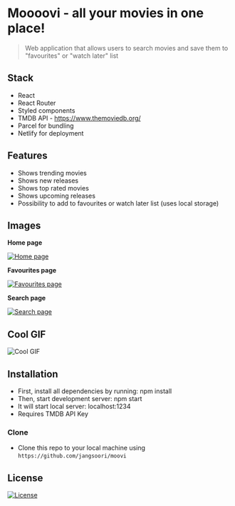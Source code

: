 # Moooovi - all your movies in one place!

> Web application that allows users to search movies and save them to "favourites" or "watch later" list

## Stack

- React
- React Router
- Styled components
- TMDB API - https://www.themoviedb.org/
- Parcel for bundling
- Netlify for deployment

## Features

- Shows trending movies
- Shows new releases
- Shows top rated movies
- Shows upcoming releases
- Possibility to add to favourites or watch later list (uses local storage)

## Images

**Home page**

[![Home page](https://i.imgur.com/xGjfX4H.png)]()

**Favourites page**

[![Favourites page](https://i.imgur.com/kbxMWQx.png)]()

**Search page**

[![Search page](https://i.imgur.com/JjAZdwx.png)]()

## Cool GIF

![Cool GIF](http://g.recordit.co/JK3yzkb0ou.gif)

## Installation

- First, install all dependencies by running: npm install
- Then, start development server: npm start
- It will start local server: localhost:1234
- Requires TMDB API Key

### Clone

- Clone this repo to your local machine using `https://github.com/jangsoori/moovi`

## License

[![License](http://img.shields.io/:license-mit-blue.svg?style=flat-square)](http://badges.mit-license.org)
